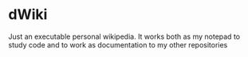 # dWiki
Just an executable personal wikipedia. It works both as my notepad to study code and to work as documentation to my other repositories
